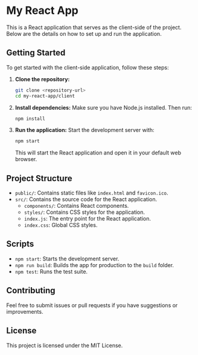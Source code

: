 # My React App

This is a React application that serves as the client-side of the project. Below are the details on how to set up and run the application.

## Getting Started

To get started with the client-side application, follow these steps:

1. **Clone the repository:**
   ```bash
   git clone <repository-url>
   cd my-react-app/client
   ```

2. **Install dependencies:**
   Make sure you have Node.js installed. Then run:
   ```bash
   npm install
   ```

3. **Run the application:**
   Start the development server with:
   ```bash
   npm start
   ```
   This will start the React application and open it in your default web browser.

## Project Structure

- `public/`: Contains static files like `index.html` and `favicon.ico`.
- `src/`: Contains the source code for the React application.
  - `components/`: Contains React components.
  - `styles/`: Contains CSS styles for the application.
  - `index.js`: The entry point for the React application.
  - `index.css`: Global CSS styles.

## Scripts

- `npm start`: Starts the development server.
- `npm run build`: Builds the app for production to the `build` folder.
- `npm test`: Runs the test suite.

## Contributing

Feel free to submit issues or pull requests if you have suggestions or improvements.

## License

This project is licensed under the MIT License.